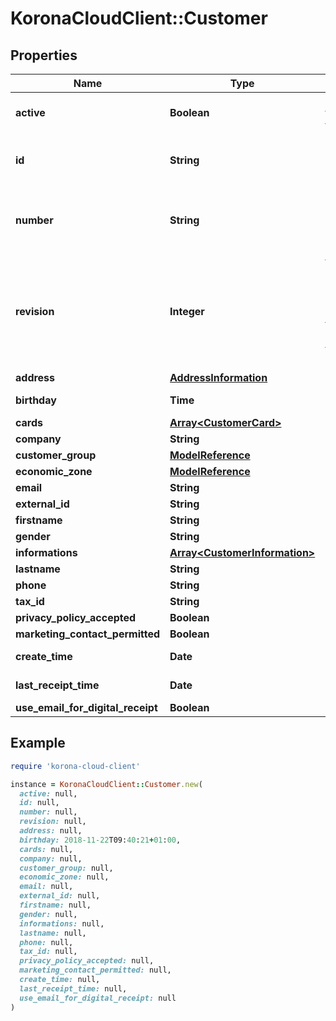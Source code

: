 # KoronaCloudClient::Customer

## Properties

| Name | Type | Description | Notes |
| ---- | ---- | ----------- | ----- |
| **active** | **Boolean** | indicates whether the object is active for use or not | [optional][readonly] |
| **id** | **String** | global object uuid (xxxxxxxx-xxxx-xxxx-xxxx-xxxxxxxxxxxx) | [optional] |
| **number** | **String** | number of the object, like it is set in backoffice; will be removed when active&#x3D;false | [optional] |
| **revision** | **Integer** | the revision number of the object. revision numbers are unique per object-type. there is is no object of the same type with identical revision numbers. | [optional][readonly] |
| **address** | [**AddressInformation**](AddressInformation.md) |  | [optional] |
| **birthday** | **Time** | Format: yyyy-MM-dd&#39;T&#39;HH:mm:ssXXX | [optional] |
| **cards** | [**Array&lt;CustomerCard&gt;**](CustomerCard.md) |  | [optional] |
| **company** | **String** |  | [optional] |
| **customer_group** | [**ModelReference**](ModelReference.md) |  | [optional] |
| **economic_zone** | [**ModelReference**](ModelReference.md) |  | [optional] |
| **email** | **String** |  | [optional] |
| **external_id** | **String** |  | [optional] |
| **firstname** | **String** |  | [optional] |
| **gender** | **String** |  | [optional] |
| **informations** | [**Array&lt;CustomerInformation&gt;**](CustomerInformation.md) |  | [optional] |
| **lastname** | **String** |  | [optional] |
| **phone** | **String** |  | [optional] |
| **tax_id** | **String** |  | [optional] |
| **privacy_policy_accepted** | **Boolean** |  | [optional] |
| **marketing_contact_permitted** | **Boolean** |  | [optional] |
| **create_time** | **Date** | Format: yyyy-MM-dd&#39;T&#39;HH:mm:ssXXX | [optional][readonly] |
| **last_receipt_time** | **Date** | Format: yyyy-MM-dd&#39;T&#39;HH:mm:ssXXX | [optional][readonly] |
| **use_email_for_digital_receipt** | **Boolean** |  | [optional] |

## Example

```ruby
require 'korona-cloud-client'

instance = KoronaCloudClient::Customer.new(
  active: null,
  id: null,
  number: null,
  revision: null,
  address: null,
  birthday: 2018-11-22T09:40:21+01:00,
  cards: null,
  company: null,
  customer_group: null,
  economic_zone: null,
  email: null,
  external_id: null,
  firstname: null,
  gender: null,
  informations: null,
  lastname: null,
  phone: null,
  tax_id: null,
  privacy_policy_accepted: null,
  marketing_contact_permitted: null,
  create_time: null,
  last_receipt_time: null,
  use_email_for_digital_receipt: null
)
```

